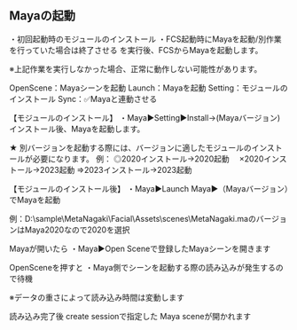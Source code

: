 ## Mayaの起動
・初回起動時のモジュールのインストール
・FCS起動時にMayaを起動/別作業を行っていた場合は終了させる
  を実行後、FCSからMayaを起動します。

  ※上記作業を実行しなかった場合、正常に動作しない可能性があります。

  OpenScene：Mayaシーンを起動
  Launch：Mayaを起動
  Setting：モジュールのインストール
  Sync：✅Mayaと連動させる

  【モジュールのインストール】
  ・Maya▶Setting▶Install→(Mayaバージョン)
  インストール後、Mayaを起動します。
  
  ★
  別バージョンを起動する際には、バージョンに適したモジュールのインストールが必要になります。 
  例：
  ◎2020インストール→2020起動
　×2020インストール→2023起動
  ⇒2023インストール→2023起動
  
  【モジュールのインストール後】
  ・Maya▶Launch Maya▶（Mayaバージョン）でMayaを起動
  
  例：D:\sample\MetaNagaki\Facial\Assets\scenes\MetaNagaki.maのバージョンはMaya2020なので2020を選択
  
  Mayaが開いたら
  ・Maya▶Open Sceneで登録したMayaシーンを開きます
  
OpenSceneを押すと
・Maya側でシーンを起動する際の読み込みが発生するので待機

※データの重さによって読み込み時間は変動します

読み込み完了後
create sessionで指定した Maya sceneが開かれます

